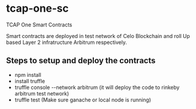# tcap-one-sc
TCAP One Smart Contracts

Smart contracts are deployed in test network of Celo Blockchain and roll Up based Layer 2 infratructure Arbitrum respectively.

## Steps to setup and deploy the contracts

* npm install
* install truffle
* truffle console --network arbitrum (it will deploy the code to rinkeby arbitrum test network)
* truffle test (Make sure ganache or local node is running)
